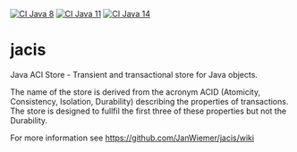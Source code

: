 [![CI Java 8](https://github.com/JanWiemer/jacis/workflows/CI-Java-8/badge.svg)](https://github.com/JanWiemer/jacis/actions?query=workflow%3ACI-Build-Java-8)
[![CI Java 11](https://github.com/JanWiemer/jacis/workflows/CI-Java-11/badge.svg)](https://github.com/JanWiemer/jacis/actions?query=workflow%3ACI-Build-Java-11)
[![CI Java 14](https://github.com/JanWiemer/jacis/workflows/CI-Java-14/badge.svg)](https://github.com/JanWiemer/jacis/actions?query=workflow%3ACI-Build-Java-14)  

# jacis
Java ACI Store - Transient and transactional store for Java objects.

The name of the store is derived from the acronym ACID (Atomicity, Consistency, Isolation, Durability) describing the properties of transactions. The store is designed to fullfil the first three of these properties but not the Durability.

For more information see https://github.com/JanWiemer/jacis/wiki
